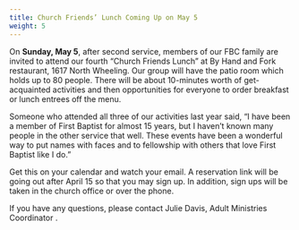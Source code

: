 ```yaml
---
title: Church Friends’ Lunch Coming Up on May 5
weight: 5
---
```


On **Sunday, May 5**, after second service, members of our FBC family are invited to attend our fourth “Church Friends Lunch” at By Hand and Fork restaurant, 1617 North Wheeling.  Our group will have the patio room which holds up to 80 people.  There will be about 10-minutes worth of get-acquainted activities and then opportunities for everyone to order breakfast or lunch entrees off the menu.
 
Someone who attended all three of our activities last year said, “I have been a member of First Baptist for almost 15 years, but I haven’t known many people in the other service that well.  These events have been a wonderful way to put names with faces and to fellowship with others that love First Baptist like I do.”
 
Get this on your calendar and watch your email.  A reservation link will be going out after April 15 so that you may sign up.  In addition, sign ups will be taken in the church office or over the phone.
 
If you have any questions, please contact Julie Davis, Adult Ministries Coordinator .